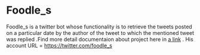 # Foodle_s
Foodle_s is a twitter bot whose functionality is to retrieve the tweets posted on a particular date by the author of the tweet to which the mentioned tweet was replied .Find more detail documentaion about project here in [a link](https://github.com/Deepaksujay/Foodle_s-A-tweet-retrieving-Twitter-Bot-based-on-a-date/blob/main/Foodle_s%20_%20A%20tweet%20retrieving%20Twitter%20Bot%20based%20on%20a%20date.pdf) .
His account URL = https://twitter.com/foodle_s
